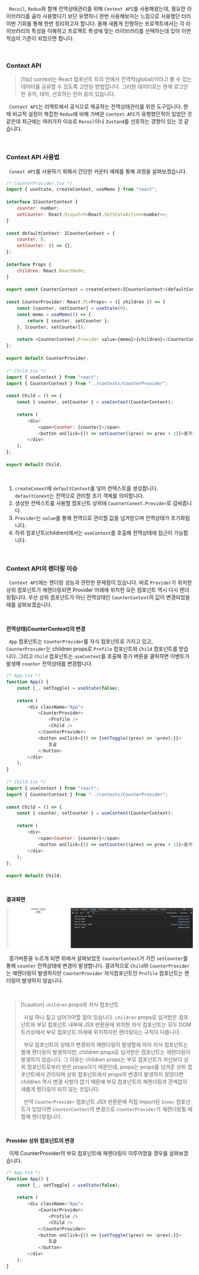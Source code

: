 
&nbsp;&nbsp;`Recoil`, `Redux`와 함께 전역상태관리를 위해 `Context API`를 사용해왔는데, 필요한 라이브러리를 골라 사용했다기 보단 유명하니 한번 사용해보자는 느낌으로 사용했던 터라 이번 기회를 통해 한번 정리하고자 합니다. 올해 새롭게 진행하는 프로젝트에서는 각 라이브러리의 특성을 이해하고 프로젝트 특성에 맞는 라이브러리를 선택하는데 있어 이번 학습이 기준이 되었으면 합니다.

<br>

### Context API

>[!tip] context는 React 컴포넌트 트리 안에서 전역적(global)이라고 볼 수 있는 데이터를 공유할 수 있도록 고안된 방법입니다. 그러한 데이터로는 현재 로그인한 유저, 테마, 선호하는 언어 등이 있습니다.

&nbsp;&nbsp;`Context API`는 리액트에서 공식으로 제공하는 전역상태관리를 위한 도구입니다. 한때 비교적 설정이 복잡한 `Redux`에 비해 가벼운 `Context API`가 유행했던적이 있었던 것 같은데 최근에는 여러가지 이슈로 `Recoil`이나 `Zustand`를 선호하는 경향이 있는 것 같습니다.

<br>

### Context API 사용법

&nbsp;&nbsp;`Conext API`를 사용하기 위해서 간단한 카운터 예제를 통해 과정을 살펴보겠습니다.


```javascript
/* CounterProvider.tsx */
import { useState, createContext, useMemo } from "react";

interface ICounterContext {
	counter: number;
	setCounter: React.Dispatch<React.SetStateAction<number>>;
}

const defaultContext: ICounterContext = {
	counter: 0,
	setCounter: () => {},
};

interface Props {
	children: React.ReactNode;
}

export const CounterContext = createContext<ICounterContext>(defaultContext);

const CounterProvider: React.FC<Props> = ({ children }) => {
	const [counter, setCounter] = useState(0);
	const memo = useMemo(() => {
		return { counter, setCounter };
	}, [counter, setCounter]);

	return <CounterContext.Provider value={memo}>{children}</CounterContext.Provider>;
};

export default CounterProvider;

/* Child.tsx */
import { useContext } from "react";
import { CounterContext } from "../contexts/CounterProvider";

const Child = () => {
	const { counter, setCounter } = useContext(CounterContext);
	
	return (
		<div>
			<span>Counter: {counter}</span>
			<button onClick={() => setCounter((prev) => prev + 1)}>증가</button>
		</div>
	);
};

export default Child;
```

<br>

1. `createConext`에 `defaultContext`를 넣어 컨텍스트를 생성합니다. `defaultConext`는 전역으로 관리할 초기 객체를 의미합니다.
2. 생성한 컨텍스트를 사용할 컴포넌트 상위에 `CounterConext.Provider`로 감싸줍니다.
3. `Provider`는 `value`를 통해 전역으로 관리할 값을 넘겨받으며 전역상태가 초기화됩니다.
4. 하위 컴포넌트(children)에서는 `useContext`를 호출해 전역상태에 접근이 가능합니다.


<br>

### Context API의 렌더링 이슈

&nbsp;&nbsp;`Context API`에는 렌더링 성능과 관련한 문제점이 있습니다. 바로 `Provider`가 위치한 상위 컴포넌트가 재렌더링되면 Provider 아래에 위치한 모든 컴포넌트 역시 다시 렌더링됩니다. 우선 상위 컴포넌트가 아닌 전역상태인 `CounterContext`의 값이 변경되었을 때를 살펴보겠습니다. 

<br>

**전역상태(CounterContext)의 변경**

&nbsp;&nbsp;`App` 컴포넌트는 `CounterProvider`를 자식 컴포넌트로 가지고 있고, `CounterProvider`는 children props로 `Profile` 컴포넌트와 `Child` 컴포넌트를 받습니다. 그리고 `Child` 컴포넌트는 `useContext`를 호출해 증가 버튼을 클릭하면 이벤트가 발생해 `counter` 전역상태를 변경합니다.

```javascript
/* App.tsx */
function App() {
	const [_, setToggle] = useState(false);
	
	return (
		<div className="App">
			<CounterProvider>
				<Profile />
				<Child />
			</CounterProvider>
			<button onClick={() => {setToggle((prev) => !prev);}}>			
				토글
			</button>
		</div>
	);
}

/* Child.tsx */
import { useContext } from "react";
import { CounterContext } from "../contexts/CounterProvider";

const Child = () => {
	const { counter, setCounter } = useContext(CounterContext);
	
	return (
		<div>
			<span>Counter: {counter}</span>
			<button onClick={() => setCounter((prev) => prev + 1)}>증가</button>
		</div>
	);
};

export default Child;
```

<br>

**결과화면**

![context changed | ](../images/context_change.png)

&nbsp;&nbsp;증가버튼을 누르게 되면 위에서 살펴보았듯 `CounterContext`가 가진 `setCounter`를 통해 `counter` 전역상태에 변경이 발생합니다. 결과적으로 `Child`와 `CounterProvider`는 재렌더링이 발생하지만 `CounterProvider` 자식컴포넌트인 `Profile` 컴포넌트는 렌더링이 발생하지 않습니다.

<br>

>[!caution] `children` props와 자식 컴포넌트
>
>&nbsp;&nbsp;사실 하나 짚고 넘어가야할 점이 있습니다. `children` props로 넘겨받은 컴포넌트와 부모 컴포넌트 내부에 JSX 반환문에 위치한 자식 컴포넌트는 모두 DOM 트리상에서 부모 컴포넌트 아래에 위치하지만 렌더링되는 규칙이 다릅니다.
>
>&nbsp;&nbsp;부모 컴포넌트의 상태가 변경되어 재렌더링이 발생함에 따라 자식 컴포넌트는 함께 렌더링이 발생하지만, children props로 넘겨받은 컴포넌트는 재렌더링이 발생하지 않습니다. 그 이유는 children props는 부모 컴포넌트가 자신보다 상위 컴포넌트로부터 받은 props이기 때문인데, props는 props를 넘겨준 상위 컴포넌트에서 관리되며 상위 컴포넌트에서 props의 변경이 발생하지 않았다면 children 역시 변경 사항이 없기 때문에 부모 컴포넌트의 재렌더링과 관계없이 새롭게 렌더링이 되지 않는 것입니다.
>
>&nbsp;&nbsp;만약 `CounterProvider` 컴포넌트 JSX 반환문에 직접 import된 `Inner` 컴포넌트가 있었다면 `CounterContext`의 변경으로 `CounterProvider`가  재렌더링될 때 함께 렌더링됩니다.

<br>

**Provider 상위 컴포넌트의 변경**

&nbsp;&nbsp;이제 CounterProvider의 부모 컴포넌트에 재렌더링이 이루어졌을 경우를 살펴보겠습니다.

```javascript
/* App.tsx */
function App() {
	const [_, setToggle] = useState(false);
	
	return (
		<div className="App">
			<CounterProvider>
				<Profile />
				<Child />
			</CounterProvider>
			<button onClick={() => {setToggle((prev) => !prev);}}>			
				토글
			</button>
		</div>
	);
}
```